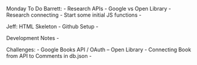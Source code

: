 Monday To Do 
Barrett: -
Research APIs - Google vs Open Library -
Research connecting -
Start some initial JS functions - 

Jeff:
HTML Skeleton  -
Github Setup  -



Development Notes - 

Challenges:  -
Google Books API / OAuth – Open Library -
Connecting Book from API to Comments in db.json - 
